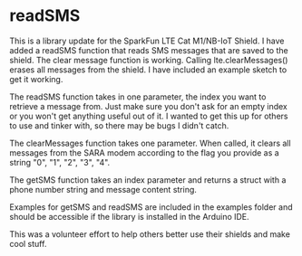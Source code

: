 # readSMS

This is a library update for the SparkFun LTE Cat M1/NB-IoT Shield.
I have added a readSMS function that reads SMS messages that are saved to the shield.
The clear message function is working. Calling lte.clearMessages() erases all messages from the shield. 
I have included an example sketch to get it working.

The readSMS function takes in one parameter, the index you want to retrieve a message from. Just make sure you don't ask for an empty
index or you won't get anything useful out of it. I wanted to get this up for others to use and tinker with, so there may be bugs I 
didn't catch. 

The clearMessages function takes one parameter. When called, it clears all messages from the SARA modem according to the flag you provide as a string "0", "1", "2", "3", "4".

The getSMS function takes an index parameter and returns a struct with a phone number string and message content string. 

Examples for getSMS and readSMS are included in the examples folder and should be accessible if the library is installed in the Arduino IDE. 

This was a volunteer effort to help others better use their shields and make cool stuff. 
